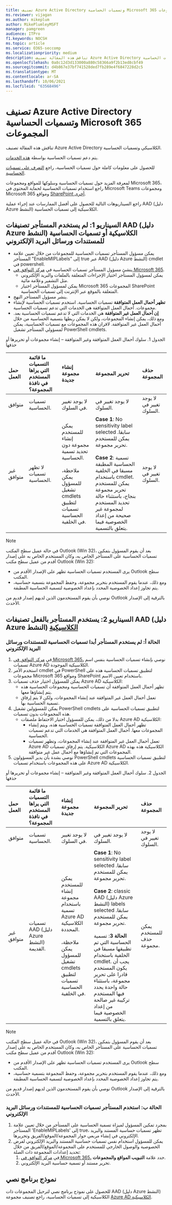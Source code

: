 ```yaml
---
title: تصنيف Azure Active Directory وتسميات الحساسية Microsoft 365 المجموعات
ms.reviewer: vijagan
ms.author: mikeplum
author: MikePlumleyMSFT
manager: pamgreen
audience: ITPro
f1.keywords: NOCSH
ms.topic: article
ms.service: O365-seccomp
ms.localizationpriority: medium
description: تناقش هذه المقالة تصنيف Azure Active Directory الكلاسيكي وتسميات الحساسية.
ms.openlocfilehash: 0a8c12d3d133000a880c58366a9f2b13ed8cbf49
ms.sourcegitcommit: d4b867e37bf741528ded7fb289e4f6847228d2c5
ms.translationtype: MT
ms.contentlocale: ar-SA
ms.lasthandoff: 10/06/2021
ms.locfileid: "63568496"
---
```

# <a name="azure-active-directory-classification-and-sensitivity-labels-for-microsoft-365-groups"></a>تصنيف Azure Active Directory وتسميات الحساسية Microsoft 365 المجموعات

تناقش هذه المقالة تصنيف Azure Active Directory الكلاسيكي وتسميات الحساسية.

يتم دعم تسميات الحساسية بواسطة [هذه الخدمات](./sensitivity-labels-teams-groups-sites.md).

للحصول على معلومات كاملة حول تسميات الحساسية، راجع [التعرف على تسميات الحساسية](sensitivity-labels.md).

لمعرفة المزيد حول تسميات الحساسية وسلوكها للمواقع ومجموعات Microsoft 365، راجع استخدام تسميات الحساسية لحماية المحتوى في Microsoft Teams ومجموعات Microsoft 365 ومواقع [SharePoint أخرى](sensitivity-labels-teams-groups-sites.md).

راجع السيناريوهات التالية للحصول على أفضل الممارسات عند إجراء عملية AAD (دليل Azure النشط) الكلاسيكية إلى تسميات الحساسية.

## <a name="scenario-1-tenant-never-used-classic-aad-classifications-or-sensitivity-labels-for-documents-and-emails"></a>السيناريو 1: لم يستخدم المستأجر تصنيفات AAD (دليل Azure النشط) الكلاسيكية أو تسميات الحساسية للمستندات ورسائل البريد الإلكتروني

- يمكن مسؤول المستأجر تسميات الحساسية للمجموعات من خلال تعيين علامة المستأجر "EnableMIPLabels" إلى true عبر AAD (دليل Azure النشط) cmdlet في powershell.
- ينشئ مسؤول المستأجر تسميات الحساسية في [مركز التوافق في Microsoft 365](https://compliance.microsoft.com).
    - يمكن لمسؤول المستأجر اختيار الإجراءات المتعلقة بالملفات والبريد الإلكتروني مثل التشفير وعلامة مائية.
    - يمكن لمسؤول المستأجر اختيار Microsoft 365 المجموعات SharePoint المتعلقة بالموقع عبر الإنترنت إلى تسميات الحساسية.
- ينشر مسؤول المستأجر النهج.
- **تظهر أحمال العمل المتوافقة** تسميات الحساسية. استخدم تسميات الحساسية لإنشاء مجموعات. أحمال العمل المتوافقة هي الخدمات التي تدعم تسميات الحساسية.
- **إن أحمال العمل غير المتوافقة** هي الخدمات التي لا تدعم تسميات الحساسية بعد. ومع ذلك، يمكن إنشاء المجموعات، ولكن لا يمكن ربطها بتسمية الحساسية من خلال أحمال العمل غير المتوافقة. لاقران هذه المجموعات مع تسميات الحساسية، يمكن لمسؤولي المستأجر تشغيل PowerShell cmdlets.

الجدول 1. سلوك أحمال العمل المتوافقة وغير المتوافقة – إنشاء مجموعات أو تحريرها أو حذفها

|حمل العمل|ما قائمة التسميات التي يراها المستخدم في نافذة المجموعة؟|إنشاء مجموعة جديدة |تحرير المجموعة |حذف المجموعة |
|:-------|:-------|:--------|:--------|:--------|   
|متوافق   |تسميات الحساسية. |لا يوجد تغيير في السلوك. |لا يوجد تغيير في السلوك. |لا يوجد تغيير في السلوك. |
|غير متوافق |لا تظهر تسميات الحساسية. |يمكن للمستخدم إنشاء مجموعة دون تحديد تسمية الحساسية. <br><br> ملاحظة، يمكن للمسؤول تشغيل cmdlets لتطبيق تسميات الحساسية في الخلفية. |**Case 1**: No sensitivity label selected سابقا. يمكن للمستخدم تحرير مجموعة.<br><br> **Case 2**: تسمية الحساسية المطبقة مسبقا في الخلفية باستخدام cmdlet. يمكن للمستخدم تحرير مجموعة بنجاح، باستثناء حالة تحديد المستخدم لمجموعة غير صحيحة من إعداد الخصوصية فيما يتعلق بالتسمية. |لا يوجد تغيير في السلوك.|

> [!NOTE]
> في حالة عميل سطح المكتب Outlook (Win 32)، بعد أن يقوم المسؤول بتمكين تسميات الحساسية على المستأجر الخاص به، وكان المستخدم الخاص به على إصدار أقدم من عميل سطح مكتب Outlook (Win 32):
>
> - يرى المستخدم تسميات الحساسية تظهر على الإصدار الأقدم من Outlook سطح المكتب.
> - ومع ذلك، عندما يقوم المستخدم بتحرير مجموعة، وحفظ المجموعة بتسمية حساسية، يتم تجاوز إعداد الخصوصية المحدد بإعداد الخصوصية لتسمية الحساسية المطبقة.
>
> نوصي بأن يقوم المستخدمون الذين لديهم إصدار قديم من Outlook بالترقية إلى الإصدار الأحدث.

## <a name="scenario-2-tenant-is-already-using-classic-aad-classifications"></a>السيناريو 2: يستخدم المستأجر بالفعل تصنيفات AAD (دليل Azure النشط) [الكلاسيكية](../enterprise/manage-microsoft-365-groups-with-powershell.md)

### <a name="case-a-tenant-never-used-sensitivity-labels-for-documents-and-emails"></a>الحالة أ: لم يستخدم المستأجر أبدا تسميات الحساسية للمستندات ورسائل البريد الإلكتروني

1. في [مركز التوافق في Microsoft 365،](https://compliance.microsoft.com) نوصي بإنشاء تسميات الحساسية بنفس اسم تسميات Azure AD الكلاسيكية الموجودة.
2. استخدم الأمر cmdlet في PowerShell لتطبيق تسميات الحساسية هذه على مجموعات Microsoft 365 ومواقع SharePoint باستخدام تعيين الاسم.
3. يمكن للمسؤول اختيار حذف تسميات Azure AD الكلاسيكية:
    - تظهر أحمال العمل المتوافقة أن تسميات الحساسية ومجموعات الحساسية هذه يتم إنشاؤها معها.
    - تعمل أحمال العمل غير المتوافقة عند إنشاء المجموعات، ولكن لا يتم إرفاق تسمية الحساسية بها.
4. يمكن للمسؤولين تشغيل PowerShell cmdlets لتطبيق تسميات الحساسية على هذه المجموعات بدون تسميات.
    - بدلا من ذلك، يمكن للمسؤول اختيار الاحتفاظ ملصقات Azure AD الكلاسيكية:
        - تظهر أحمال العمل المتوافقة تسميات الحساسية هذه، ويتم إنشاء المجموعات معها. أحمال العمل المتوافقة هي الخدمات التي تدعم تسميات الحساسية.
        - تعمل أحمال العمل غير المتوافقة عند إنشاء المجموعات، وتظهر تسميات Azure AD الكلاسيكية. يتم إرفاق تسميات Azure AD الكلاسيكية هذه بهذه المجموعات التي تم إنشاؤها مع أحمال عمل غير متوافقة.
5. نوصي بشدة بأن يدير المسؤولون PowerShell cmdlets لتطبيق تسميات الحساسية على هذه المجموعات باستخدام تسميات Azure AD الكلاسيكية.

الجدول 2. سلوك أحمال العمل المتوافقة وغير المتوافقة – إنشاء مجموعات أو تحريرها أو حذفها

|حمل العمل|ما قائمة التسميات التي يراها المستخدم في نافذة المجموعة؟|إنشاء مجموعة جديدة |تحرير المجموعة |حذف المجموعة |
|:-------|:-------|:--------|:--------|:--------|   
|متوافق   |تسميات الحساسية. |لا يوجد تغيير في السلوك. |لا يوجد تغيير في السلوك. |لا يوجد تغيير في السلوك. |
|غير متوافق |تسميات AAD (دليل Azure النشط) القديمة. |يمكن للمستخدم إنشاء مجموعة باستخدام تسمية Azure AD الكلاسيكية المحددة. <br><br>ملاحظة، يمكن للمسؤول تشغيل cmdlets لتطبيق تسميات الحساسية في الخلفية. |**Case 1**: No sensitivity label selected سابقا. يمكن للمستخدم تحرير مجموعة.<br><br> **Case 2**: classic AAD (دليل Azure النشط) labels selected سابقا. يمكن للمستخدم تحرير مجموعة.<br><br> **الحالة 3**: تسمية الحساسية التي تم تطبيقها مسبقا في الخلفية باستخدام cmdlet. يجب أن يكون المستخدم قادرا على تحرير مجموعة، باستثناء حالة واحدة يحدد فيها المستخدم تركيبة غير صالحة من إعداد الخصوصية فيما يتعلق بالتسمية. |يمكن للمستخدم حذف مجموعة. |

> [!NOTE]
> في حالة عميل سطح المكتب Outlook (Win 32)، بعد أن يقوم المسؤول بتمكين تسميات الحساسية على المستأجر الخاص به، وكان المستخدم الخاص به على إصدار أقدم من عميل سطح مكتب Outlook (Win 32):
>
> - يرى المستخدم تسميات الحساسية تظهر على الإصدار الأقدم من Outlook سطح المكتب.
> - ومع ذلك، عندما يقوم المستخدم بتحرير مجموعة، وحفظ المجموعة بتسمية حساسية، يتم تجاوز إعداد الخصوصية المحدد بإعداد الخصوصية لتسمية الحساسية المطبقة.
>
> نوصي بأن يقوم المستخدمون الذين لديهم إصدار قديم من Outlook بالترقية إلى الإصدار الأحدث.

### <a name="case-b-tenant-used-sensitivity-labels-for-documents-and-emails"></a>الحالة ب: استخدم المستأجر تسميات الحساسية للمستندات ورسائل البريد الإلكتروني

1. بمجرد تمكين المسؤول لميزاة تسمية الحساسية على المستأجر من خلال تعيين علامة المستأجر 'EnableMIPLabels' إلى true، تظهر تسميات حساسية المستند والبريد الإلكتروني في إنشاء مربعي حوار المجموعة/الموقع/الفريق وتحريرها.
2. يمكن للمسؤول استخدام نفس تسميات حساسية المستند والبريد الإلكتروني لفرض الخصوصية والوصول الخارجي للمستخدم على المجموعة/الموقع/الفريق من خلال تحديد إعدادات المجموعة ذات الصلة:
    1. في [مركز التوافق في Microsoft 365،](https://compliance.microsoft.com) حدد علامة **التبويب المواقع والمجموعات**.
    2. تحرير مستند أو تسمية حساسية البريد الإلكتروني.

## <a name="sample-script"></a>نموذج برنامج نصي

للحصول على نموذج برنامج نصي لترحيل المجموعات ذات AAD (دليل Azure النشط) الكلاسيكية إلى تسميات الحساسية، راجع تصنيف مجموعة [Azure AD الكلاسيكية](./sensitivity-labels-teams-groups-sites.md#classic-azure-ad-group-classification).